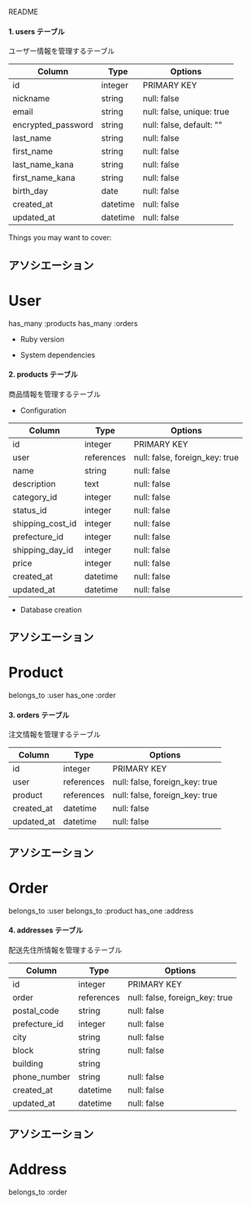 README

#### 1. users テーブル
ユーザー情報を管理するテーブル


| Column             | Type     | Options                   |
|--------------------|----------|---------------------------|
| id                 | integer  | PRIMARY KEY               |
| nickname           | string   | null: false               |
| email              | string   | null: false, unique: true |
| encrypted_password | string   | null: false, default: ""  |
| last_name          | string   | null: false               |
| first_name         | string   | null: false               |
| last_name_kana     | string   | null: false               |
| first_name_kana    | string   | null: false               |
| birth_day          | date     | null: false               |
| created_at         | datetime | null: false               |
| updated_at         | datetime | null: false               |
Things you may want to cover:

## アソシエーション
# User
 has_many :products
 has_many :orders
* Ruby version

* System dependencies

#### 2. products テーブル
商品情報を管理するテーブル
* Configuration

| Column           | Type       | Options                        |
|------------------|------------|--------------------------------|
| id               | integer    | PRIMARY KEY                    |
| user             | references | null: false, foreign_key: true |
| name             | string     | null: false                    |
| description      | text       | null: false                    |
| category_id      | integer    | null: false                    |
| status_id        | integer    | null: false                    |
| shipping_cost_id | integer    | null: false                    |
| prefecture_id    | integer    | null: false                    |
| shipping_day_id  | integer    | null: false                    |
| price            | integer    | null: false                    |
| created_at       | datetime   | null: false                    |
| updated_at       | datetime   | null: false                    |
* Database creation

## アソシエーション
# Product
 belongs_to :user
 has_one :order

#### 3. orders テーブル
注文情報を管理するテーブル

| Column     | Type       | Options                        |
|------------|------------|--------------------------------|
| id         |  integer   | PRIMARY KEY                    |
| user       | references | null: false, foreign_key: true |
| product    | references | null: false, foreign_key: true |
| created_at | datetime   | null: false                    |
| updated_at | datetime   | null: false                    |

## アソシエーション
# Order
 belongs_to :user
 belongs_to :product
 has_one    :address


#### 4. addresses テーブル
配送先住所情報を管理するテーブル

| Column        | Type       | Options                         |
|---------------|------------|---------------------------------|
| id            |  integer   | PRIMARY KEY                     |
| order         | references | null: false, foreign_key: true  |
| postal_code   | string     | null: false                     |
| prefecture_id | integer    | null: false                     |
| city          | string     | null: false                     |
| block         | string     | null: false                     |
| building      | string     |                                 |
| phone_number  | string     | null: false                     |
| created_at    | datetime   | null: false                     |
| updated_at    | datetime   | null: false                     |

## アソシエーション
# Address
 belongs_to :order
